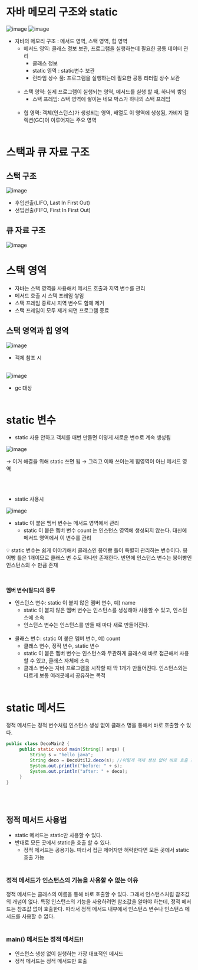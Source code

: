 # 자바 메모리 구조와 static

![image](https://github.com/user-attachments/assets/69d10c9b-fb08-4858-a6ff-3544ad7d07bb)
![image](https://github.com/user-attachments/assets/f83053c8-30ba-4e33-b553-b3ae7c8faf96)

- 자바의 메모리 구조 : 메서드 영역, 스택 영역, 힙 영역
    - 메서드 영역: 클래스 정보 보관, 프로그램을 실행하는데 필요한 공통 데이터 관리
        - 클래스 정보
        - static 영역 : static변수 보관
        - 런타임 상수 풀: 프로그램을 실행하는데 필요한 공통 리터럴 상수 보관
          <br/><br/>
    - 스택 영역: 실제 프로그램이 실행되는 영역, 메서드를 실행 할 때, 하나씩 쌓임
        - 스택 프레임: 스택 영역에 쌓이는 네모 박스가 하나의 스택 프레임
          <br/><br/>
    - 힙 영역: 객체(인스턴스)가 생성되는 영역, 배열도 이 영역에 생성됨, 가비지 컬렉션(GC)이 이루어지는 주요 영역
<br/><br/>
# 스택과 큐 자료 구조

## 스택 구조

![image](https://github.com/user-attachments/assets/f7d4db4e-d818-48cf-b4c6-1521be99d1f5)

- 후입선출(LIFO, Last In First Out)
- 선입선출(FIFO, First In First Out)


## 큐 자료 구조
![image](https://github.com/user-attachments/assets/34c77ecc-f525-4fc0-92bc-791cedd00919)

# 스택 영역

- 자바는 스택 영역을 사용해서 메서드 호출과 지역 변수를 관리
- 메서드 호출 시 스택 프레임 쌓임
- 스택 프레임 종료시 지역 변수도 함께 제거
- 스택 프레임이 모두 제거 되면 프로그램 종료

## 스택 영역과 힙 영역

![image](https://github.com/user-attachments/assets/d10ec863-099f-4a81-af97-ac338cc43251)


- 객체 참조 시
  <br/><br/>

![image](https://github.com/user-attachments/assets/52a8b103-17b3-48cc-8776-b09ae1ca8912)


- gc 대상
<br/><br/>
# static 변수

- static 사용 안하고 객체를 매번 만들면 이렇게 새로운 변수로 계속 생성됨

![image](https://github.com/user-attachments/assets/e5c4751e-b29d-4983-867b-65c8bf7f82df)


→ 이거 해결을 위해 static 쓰면 됨 → 그리고 이때 쓰이는게 힙영역이 아닌 메서드 영역

<br/><br/>
- static 사용시

![image](https://github.com/user-attachments/assets/a752aaa3-5e7b-4962-a4be-f2c6633ea790)

- static 이 붙은 멤버 변수는 메서드 영역에서 관리
    - static 이 붙은 멤버 변수 count 는 인스턴스 영역에 생성되지 않는다. 대신에 메서드 영역에서 이 변수를 관리
    

<aside>
💡 static 변수는 쉽게 이야기해서 클래스인 붕어빵 틀이 특별히 관리하는 변수이다. 붕어빵 틀은 1개이므로 클래스 변
수도 하나만 존재한다. 반면에 인스턴스 변수는 붕어빵인 인스턴스의 수 만큼 존재

</aside>

<br/><br/>
**멤버 변수(필드)의 종류**

- 인스턴스 변수: static 이 붙지 않은 멤버 변수, 예) name
    - static 이 붙지 않은 멤버 변수는 인스턴스를 생성해야 사용할 수 있고, 인스턴스에 소속
    - 인스턴스 변수는 인스턴스를 만들 때 마다 새로 만들어진다.
<br/><br/>
- 클래스 변수: static 이 붙은 멤버 변수, 예) count
    - 클래스 변수, 정적 변수, static 변수
    - static 이 붙은 멤버 변수는 인스턴스와 무관하게 클래스에 바로 접근해서 사용할 수 있고, 클래스 자체에
    소속
    - 클래스 변수는 자바 프로그램을 시작할 때 딱 1개가 만들어진다. 인스턴스와는 다르게 보통 여러곳에서 공유하는 목적
<br/><br/>
# static 메서드

정적 메서드는 정적 변수처럼 인스턴스 생성 없이 클래스 명을 통해서 바로 호출할 수 있다.

```java
public class DecoMain2 {
	 public static void main(String[] args) {
		 String s = "hello java";
		 String deco = DecoUtil2.deco(s); //이렇게 객체 생성 없이 바로 호출 가능
		 System.out.println("before: " + s);
		 System.out.println("after: " + deco);
	 }
}
```
<br/><br/>
## 정적 메서드 사용법
- static 메서드는 static만 사용할 수 있다.
- 반대로 모든 곳에서 static을 호출 할 수 있다.
    - 정적 메서드는 공용기능. 따라서 접근 제어자만 허락한다면 모든 곳에서 static 호출 가능
<br/><br/>
### 정적 메서드가 인스턴스의 기능을 사용할 수 없는 이유
정적 메서드는 클래스의 이름을 통해 바로 호출할 수 있다. 그래서 인스턴스처럼 참조값의 개념이 없다.
특정 인스턴스의 기능을 사용하려면 참조값을 알아야 하는데, 정적 메서드는 참조값 없이 호출한다. 따라서 정적 메서드 내부에서 인스턴스 변수나 인스턴스 메서드를 사용할 수 없다.
<br/><br/>
### main() 메서드는 정적 메서드!!
- 인스턴스 생성 없이 실행하는 가장 대표적인 메서드
- 정적 메서드는 정적 메서드만 호출
